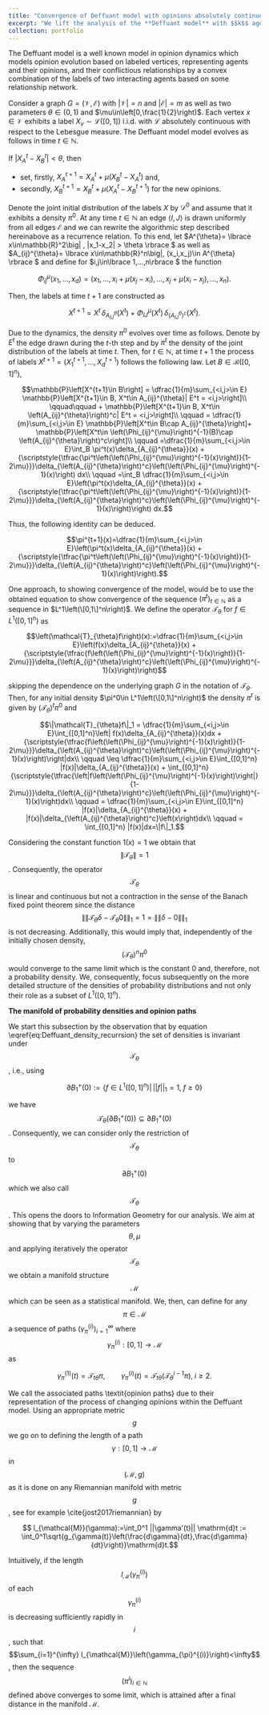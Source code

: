 ```yaml
---
title: "Convergence of Deffuant model with opinions absolutely continuous with respect to Lebesgue measure (ID: **CDM230517**)"
excerpt: "We lift the analysis of the **Deffuant model** with $$k$$ agents exhibiting opinions absolutely continuous with respect to Lebesgue measure to the **manifold of the densities** implied by the model. We conjecture that there is an **embedding into 3-dim. space** based on the two model parameters and a fixed initial density for i.i.d. opinions with a unique singularity. This **singularity gives the limit law of the model** and is probably given by a Dirac delta over the projection of the support of the $$k$$ product of the initial density to the digonal of the $$k$$ cube. "
collection: portfolio
---
```


The Deffuant model is a well known model in opinion dynamics which models opinion evolution based on labeled vertices, representing agents and their opinions, and their conflictious relationships by a convex combination of the labels of two interacting agents based on some relationship network.
 
Consider a graph $G=(\mathcal{V},\mathcal{E})$ with $|\mathcal{V}|=n$ and $|\mathcal{E}|=m$ as well as two parameters $\theta\in(0,1)$ and $\mu\in\left[0,\frac{1}{2}\right)$. Each vertex $x\in\mathcal{V}$ exhibits a label $X_v\sim\mathcal{L}([0,1])$ i.i.d. with $\mathcal{L}$ absolutely continuous with respect to the Lebesgue measure. 
The Deffuant model model evolves as follows in time $t\in\mathbb{N}$.

If $|X^t_A-X^t_B|<\theta$, then
- set, firstly, $X_A^{t+1}= X_A^{t} +\mu(X_B^{t}-X_A^{t})$ and,
- secondly, $X_B^{t+1}= X_B^{t} +\mu(X_A^{t}-X_B^{t+1})$ for the new opinions. 

Denote the joint initial distribution of the labels $X$ by $\mathcal{D}^0$ and assume that it exhibits a density $\pi^0$. At any time $t\in\mathbb{N}$ an edge $\langle I,J\rangle$ is drawn uniformly from all edges $\mathcal{E}$ and we can rewrite the algorithmic step described hereinabove as a recurrence relation. To this end, let $A^{\theta}=  \lbrace x\in\mathbb{R}^2\big\| \, \|x_1-x_2\| > \theta \rbrace $ as well as $A_{ij}^{\theta}= \lbrace x\in\mathbb{R}^n\big\|\, (x_i,x_j)\in A^{\theta} \rbrace $ and define for $i,j\in\lbrace 1,...,n\rbrace $ the function

$$\Phi_{ij}^{\mu}(x_1,...,x_d) = (x_1,..., x_i+\mu(x_j-x_i),...,x_j+\mu(x_i-x_j),...,x_n).$$

Then, the labels at time $t+1$ are constructed as

$$X^{t+1} = X^t\,\delta_{A_{IJ}^{\theta}}(X^t) + \Phi_{IJ}^{\mu}(X^t)\,\delta_{\left(A_{IJ}^{\theta}\right)^c}(X^t).$$

Due to the dynamics, the density $\pi^0$ evolves over time as follows. Denote by $E^t$ the edge drawn during the $t$-th step and by $\pi^t$ the density of the joint distribution of the labels at time $t$. Then, for $t\in\mathbb{N}$, at time $t+1$ the process of labels $X^{t+1}=(X_1^{t+1},...,X_d^{t+1})$ follows the following law. Let $B\in\mathcal{B}([0,1]^n)$, 

$$\mathbb{P}\left[X^{t+1}\in B\right] = \dfrac{1}{m}\sum_{<i,j>\in E} \mathbb{P}\left[X^{t+1}\in B, X^t\in A_{ij}^{\theta}| E^t = <i,j>\right]\\  
		\qquad\qquad + \mathbb{P}\left[X^{t+1}\in B, X^t\in \left(A_{ij}^{\theta}\right)^c| E^t = <i,j>\right]\\
		\qquad = \dfrac{1}{m}\sum_{<i,j>\in E} \mathbb{P}\left[X^t\in B\cap A_{ij}^{\theta}\right]+ \mathbb{P}\left[X^t\in \left(\Phi_{ij}^{\mu}\right)^{-1}(B)\cap \left(A_{ij}^{\theta}\right)^c\right]\\
		\qquad =\dfrac{1}{m}\sum_{<i,j>\in E}\int_B \pi^t(x)\delta_{A_{ij}^{\theta}}(x) + {\scriptstyle{\tfrac{\pi^t\left(\left(\Phi_{ij}^{\mu}\right)^{-1}(x)\right)}{1-2\mu}}}\delta_{\left(A_{ij}^{\theta}\right)^c}\left(\left(\Phi_{ij}^{\mu}\right)^{-1}(x)\right) dx\\
		\qquad =\int_B \dfrac{1}{m}\sum_{<i,j>\in E}\left(\pi^t(x)\delta_{A_{ij}^{\theta}}(x) + {\scriptstyle{\tfrac{\pi^t\left(\left(\Phi_{ij}^{\mu}\right)^{-1}(x)\right)}{1-2\mu}}}\delta_{\left(A_{ij}^{\theta}\right)^c}\left(\left(\Phi_{ij}^{\mu}\right)^{-1}(x)\right)\right) dx.$$
		
Thus, the following identity can be deduced.

$$\pi^{t+1}(x)=\dfrac{1}{m}\sum_{<i,j>\in E}\left(\pi^t(x)\delta_{A_{ij}^{\theta}}(x) + {\scriptstyle{\tfrac{\pi^t\left(\left(\Phi_{ij}^{\mu}\right)^{-1}(x)\right)}{1-2\mu}}}\delta_{\left(A_{ij}^{\theta}\right)^c}\left(\left(\Phi_{ij}^{\mu}\right)^{-1}(x)\right)\right).$$

One approach, to showing convergence of the model, would be to use the obtained equation to show convergence of the sequence $(\pi^t)_{t\in\mathbb{N}}$ as a sequence in $L^1\left(\[0,1\]^n\right)$. We define the operator $\mathcal{T}_{\theta}$ for $f\in L^1\left([0,1]^n\right)$ as

$$\left(\mathcal{T}_{\theta}f\right)(x):=\dfrac{1}{m}\sum_{<i,j>\in E}\left(f(x)\delta_{A_{ij}^{\theta}}(x) + {\scriptstyle{\tfrac{f\left(\left(\Phi_{ij}^{\mu}\right)^{-1}(x)\right)}{1-2\mu}}}\delta_{\left(A_{ij}^{\theta}\right)^c}\left(\left(\Phi_{ij}^{\mu}\right)^{-1}(x)\right)\right)$$
	
skipping the dependence on the underlying graph $G$ in the notation of $\mathcal{T}_{\theta}$. Then, for any initial density $\pi^0\in L^1\left(\[0,1\]^n\right)$ the density $\pi^t$ is given by $(\mathcal{T}_{\theta})^t \pi^0$ and 

$$\|\mathcal{T}_{\theta}f\|_1 = \dfrac{1}{m}\sum_{<i,j>\in E}\int_{[0,1]^n}\left| f(x)\delta_{A_{ij}^{\theta}}(x)dx + {\scriptstyle{\tfrac{f\left(\left(\Phi_{ij}^{\mu}\right)^{-1}(x)\right)}{1-2\mu}}}\delta_{\left(A_{ij}^{\theta}\right)^c}\left(\left(\Phi_{ij}^{\mu}\right)^{-1}(x)\right)\right|dx\\
	\qquad \leq  \dfrac{1}{m}\sum_{<i,j>\in E}\int_{[0,1]^n} |f(x)|\delta_{A_{ij}^{\theta}}(x) + \int_{[0,1]^n}{\scriptstyle{\tfrac{\left|f\left(\left(\Phi_{ij}^{\mu}\right)^{-1}(x)\right)\right|}{1-2\mu}}}\delta_{\left(A_{ij}^{\theta}\right)^c}\left(\left(\Phi_{ij}^{\mu}\right)^{-1}(x)\right)dx\\
	\qquad = \dfrac{1}{m}\sum_{<i,j>\in E}\int_{[0,1]^n} |f(x)|\delta_{A_{ij}^{\theta}}(x) + |f(x)|\delta_{\left(A_{ij}^{\theta}\right)^c}\left(x\right)dx\\
	\qquad = \int_{[0,1]^n} |f(x)|dx=\|f\|_1.$$

Considering the constant function $1(x)=1$ we obtain that $$\|\mathcal{T}_{\theta}\|=1$$. Consequently, the operator $$\mathcal{T}_{\theta}$$ is linear and continuous but not a contraction in the sense of the Banach fixed point theorem since the distance $$\|\|\mathcal{T}_{\theta} \delta - \mathcal{T}_{\theta} 0\|\|_1=1=\|\|\delta-0\|\|_1$$ is not decreasing. Additionally, this would imply that, independently of the initially chosen density, $$\left(\mathcal{T}_{\theta}\right)^n\pi^0$$ would converge to the same limit which is the constant $0$ and, therefore, not a probability density. We, consequently, focus subsequently on the more detailed structure of the densities of probability distributions and not only their role as a subset of $L^1\left([0,1]^n\right)$.  

**The manifold of probability densities and opinion paths**

We start this subsection by the observation that by equation \eqref{eq:Deffuant_density_recurrsion} the set of densities is invariant under $$\mathcal{T}_{\theta}$$, i.e., using

$$\partial B_1^+(0):=\{f\in L^1([0,1]^n)|\,||f||_1 = 1,\; f\geq 0\}$$

we have $$\mathcal{T}_{\theta}(\partial B_1^+(0))\subseteq \partial B_1^+(0)$$. Consequently, we can consider only the restriction of $$\mathcal{T}_{\theta}$$ to $$\partial B_1^+(0)$$ which we also call $$\mathcal{T}_{\theta}$$. This opens the doors to Information Geometry for our analysis. We aim at showing that by varying the parameters $$\theta,\mu$$ and applying iteratively the operator $$\mathcal{T}_{\theta}$$ we obtain a manifold structure $$\mathcal{M}$$ which can be seen as a statistical manifold. We, then, can define for any $$\pi\in \mathcal{M}$$ a sequence of paths $\left(\gamma_{\pi}^{(i)}\right)_{i=1}^{\infty}$ where $$\gamma_{\pi}^{(i)}:[0,1]\to \mathcal{M}$$ as

$$\gamma_{\pi}^{(1)}(t) = \mathcal{T}_{t\theta}\pi,\qquad \gamma_{\pi}^{(i)}(t)=\mathcal{T}_{t\theta}\left(\mathcal{T}_{\theta}^{i-1}\pi\right),\; i\geq 2.$$

We call the associated paths \textit{opinion paths} due to their representation of the process of changing opinions within the Deffuant model. Using an appropriate metric $$g$$ we go on to defining the length of a path $$\gamma:[0,1]\to\mathcal{M}$$ in $$(\mathcal{M}, g)$$ as it is done on any Riemannian manifold with metric $$g$$, see for example \cite{jost2017riemannian} by

$$	l_{\mathcal{M}}(\gamma):=\int_0^1 ||\gamma'(t)|| \mathrm{d}t := \int_0^1\sqrt{g_{\gamma(t)}\left(\frac{d\gamma}{dt},\frac{d\gamma}{dt}\right)}\mathrm{d}t.$$

Intuitively, if the length $$l_{\mathcal{M}}\left(\gamma_{\pi}^{(i)}\right)$$ of each $$\gamma_{\pi}^{(i)}$$ is decreasing sufficiently rapidly in $$i$$, such that $$\sum_{i=1}^{\infty} l_{\mathcal{M}}\left(\gamma_{\pi}^{(i)}\right)<\infty$$, then the sequence $$\left(\pi^{i}\right)_{i\in\mathbb{N}}$$ defined above converges to some limit, which is attained after a final distance in the manifold $\mathcal{M}$. 

